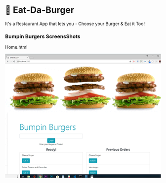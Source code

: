 # 🍔 Eat-Da-Burger
It's a Restaurant App that lets you - Choose your Burger &amp; Eat it Too!


### Bumpin Burgers ScreensShots
Home.html

![Home.html](screenShots/home.png)